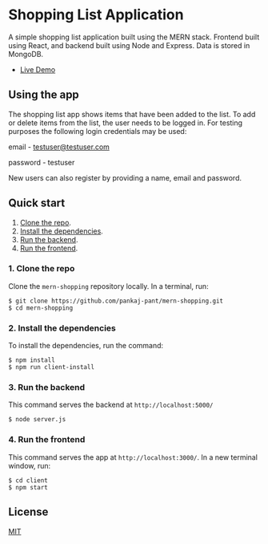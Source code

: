 # Shopping List Application

A simple shopping list application built using the MERN stack. Frontend built using React, and backend built using Node and Express. Data is stored in MongoDB.

* [Live Demo](https://mern-shopping-pankaj.herokuapp.com/)

## Using the app

The shopping list app shows items that have been added to the list. To add or delete items from the list, the user needs to be logged in. For testing purposes the following login credentials may be used:

email - testuser@testuser.com

password - testuser 

New users can also register by providing a name, email and password.

## Quick start

1. [Clone the repo](#1-clone-the-repo).
1. [Install the dependencies](#2-install-the-dependencies).
1. [Run the backend](#3-run-the-backend).
1. [Run the frontend](#4-run-the-frontend).


### 1. Clone the repo

Clone the `mern-shopping` repository locally. In a terminal, run:

```
$ git clone https://github.com/pankaj-pant/mern-shopping.git
$ cd mern-shopping
```

### 2. Install the dependencies

To install the dependencies, run the command:

    $ npm install
    $ npm run client-install

### 3. Run the backend

This command serves the backend at `http://localhost:5000/`

    $ node server.js

### 4. Run the frontend

This command serves the app at `http://localhost:3000/`. In a new terminal window, run:

    $ cd client
    $ npm start

## License
[MIT](https://choosealicense.com/licenses/mit/)